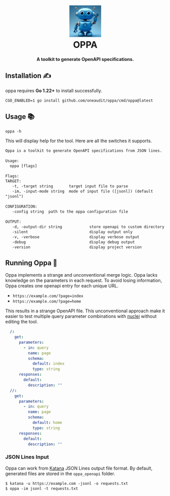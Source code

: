 <h1 align="center">
  <img src=".github/image.png" alt="oppa" width="100px">
  <br>
  OPPA
</h1>
<h4 align="center">A toolkit to generate OpenAPI specifications.</h4>

## Installation ✍️

oppa requires **Go 1.22+** to install successfully.

```console
CGO_ENABLED=1 go install github.com/oneaudit/oppa/cmd/oppa@latest
```

## Usage 📚

```
oppa -h
```

This will display help for the tool. Here are all the switches it supports.

```
Oppa is a toolkit to generate OpenAPI specifications from JSON lines.

Usage:
  oppa [flags]

Flags:
TARGET:
   -t, -target string       target input file to parse
   -im, -input-mode string  mode of input file ([jsonl]) (default "jsonl")

CONFIGURATION:
   -config string  path to the oppa configuration file

OUTPUT:
   -d, -output-dir string            store openapi to custom directory
   -silent                           display output only
   -v, -verbose                      display verbose output
   -debug                            display debug output
   -version                          display project version
```

## Running Oppa 🧪

Oppa implements a strange and unconventional merge logic. Oppa lacks knowledge on the parameters in each request. To avoid losing information, Oppa creates one openapi entry for each unique URL.

* `https://example.com/?page=index`
* `https://example.com/?page=home`

This results in a strange OpenAPI file. This unconventional approach make it easier to test multiple query parameter combinations with [nuclei](https://github.com/projectdiscovery/nuclei) without editing the tool.

```yaml
  /:
    get:
      parameters:
        - in: query
          name: page
          schema:
            default: index
            type: string
      responses:
        default:
          description: ""
  //:
    get:
      parameters:
        - in: query
          name: page
          schema:
            default: home
            type: string
      responses:
        default:
          description: ""
```

### JSON Lines Input

Oppa can work from [Katana](https://github.com/projectdiscovery/katana) JSON Lines output file format. By default, generated files are stored in the `oppa_openapi` folder.

```
$ katana -u https://example.com -jsonl -o requests.txt
$ oppa -im jsonl -t requests.txt
```